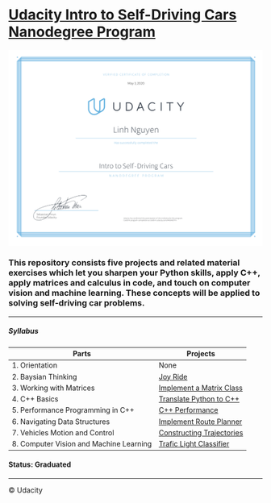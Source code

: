 # [Udacity Intro to Self-Driving Cars Nanodegree Program](https://www.udacity.com/course/intro-to-self-driving-cars--nd113)

<img src="certificate.png" align="center">

### This repository consists five projects and related material exercises which let you sharpen your Python skills, apply C++, apply matrices and calculus in code, and touch on computer vision and machine learning. These concepts will be applied to solving self-driving car problems.
----

##### Syllabus 
|Parts                           | Projects                           |
|------------------------- | -------------------               |
|1. Orientation            | None
|2. Baysian Thinking    | [Joy Ride](https://github.com/Hancullen/Udacity-Intro-to-Self-Driving-Cars/tree/master/Joy_Ride)   |
|3. Working with Matrices   | [Implement a Matrix Class](https://github.com/Hancullen/Udacity-Intro-to-Self-Driving-Cars/tree/master/Matrix_Class) |
|4. C++ Basics  | [Translate Python to C++](https://github.com/Hancullen/Udacity-Intro-to-Self-Driving-Cars/tree/master/3.Translate_Python_to_CPP) |
|5. Performance Programming in C++  | [C++ Performance](https://github.com/Hancullen/Udacity-Intro-to-Self-Driving-Cars/tree/master/C%2B%2B_Performance)|
|6. Navigating Data Structures  | [Implement Route Planner](https://github.com/Hancullen/Udacity-Intro-to-Self-Driving-Cars/tree/master/Route_Planner) |
|7. Vehicles Motion and Control | [Constructing Trajectories]() |
|8. Computer Vision and Machine Learning    | [Trafic Light Classifier](https://github.com/Hancullen/Udacity-Intro-to-Self-Driving-Cars/tree/master/Traffic_Lights_Classifier)   |



#### Status: Graduated

****
&copy; Udacity 

